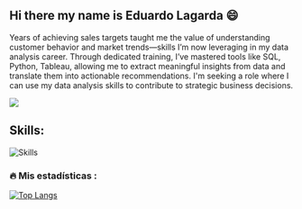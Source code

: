 ## Hi there my name is Eduardo Lagarda 😄
Years of achieving sales targets taught me the value of understanding customer behavior and market trends—skills I’m now leveraging in my data analysis career. Through dedicated training, I’ve mastered tools like SQL, Python, Tableau, allowing me to extract meaningful insights from data and translate them into actionable recommendations. I'm seeking a role where I can use my data analysis skills to contribute to strategic business decisions.


[![](https://img.shields.io/badge/LinkedIn-0077B5?style=for-the-badge&logo=linkedin&logoColor=white)](https://www.linkedin.com/in/eduardo-lagarda-espinosa/) 
## Skills:
![Skills](https://img.shields.io/badge/Python%2C%20SQL%2C%20Tableu%2C%20Statistical%20Analysis%2C%20Data%20Wrangling-black?style=for-the-badge
)</br>


 ### :fire: Mis estadísticas :

[![Top Langs](https://github-readme-stats.vercel.app/api/top-langs/?username=noelianav91&layout=compact&theme=vision-friendly-dark)](https://github.com/anuraghazra/github-readme-stats)



<!--
**lalolagarda/lalolagarda** is a ✨ _special_ ✨ repository because its `README.md` (this file) appears on your GitHub profile.

  
